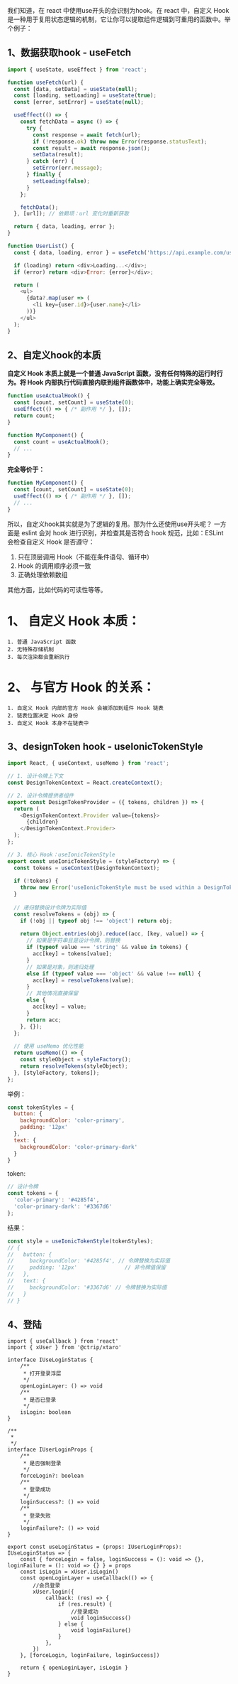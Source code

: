 我们知道，在 react 中使用use开头的会识别为hook。在 react 中，自定义 Hook 是一种用于复用状态逻辑的机制，它让你可以提取组件逻辑到可重用的函数中。举个例子：

## 1、数据获取hook - useFetch
```js
import { useState, useEffect } from 'react';

function useFetch(url) {
  const [data, setData] = useState(null);
  const [loading, setLoading] = useState(true);
  const [error, setError] = useState(null);

  useEffect(() => {
    const fetchData = async () => {
      try {
        const response = await fetch(url);
        if (!response.ok) throw new Error(response.statusText);
        const result = await response.json();
        setData(result);
      } catch (err) {
        setError(err.message);
      } finally {
        setLoading(false);
      }
    };

    fetchData();
  }, [url]); // 依赖项：url 变化时重新获取

  return { data, loading, error };
}
```

```js
function UserList() {
  const { data, loading, error } = useFetch('https://api.example.com/users');

  if (loading) return <div>Loading...</div>;
  if (error) return <div>Error: {error}</div>;

  return (
    <ul>
      {data?.map(user => (
        <li key={user.id}>{user.name}</li>
      ))}
    </ul>
  );
}
```

## 2、自定义hook的本质
**自定义 Hook 本质上就是一个普通 JavaScript 函数，没有任何特殊的运行时行为。将 Hook 内部执行代码直接内联到组件函数体中，功能上确实完全等效。**
```js
function useActualHook() {
  const [count, setCount] = useState(0);
  useEffect(() => { /* 副作用 */ }, []);
  return count;
}

function MyComponent() {
  const count = useActualHook();
  // ...
}
```

**完全等价于：**
```js
function MyComponent() {
  const [count, setCount] = useState(0);
  useEffect(() => { /* 副作用 */ }, []);
  // ...
}
```

所以，自定义hook其实就是为了逻辑的复用。那为什么还使用use开头呢？
一方面是 eslint 会对 hook 进行识别，并检查其是否符合 hook 规范，比如：ESLint 会检查自定义 Hook 是否遵守：
1. 只在顶层调用 Hook（不能在条件语句、循环中）
2. Hook 的调用顺序必须一致
3. 正确处理依赖数组

其他方面，比如代码的可读性等等。


# 1、 自定义 Hook 本质：
    1. 普通 JavaScript 函数 
    2. 无特殊存储机制
    3. 每次渲染都会重新执行

# 2、 与官方 Hook 的关系：
    1. 自定义 Hook 内部的官方 Hook 会被添加到组件 Hook 链表
    2. 链表位置决定 Hook 身份
    3. 自定义 Hook 本身不在链表中

## 3、designToken hook - useIonicTokenStyle
```js
import React, { useContext, useMemo } from 'react';

// 1. 设计令牌上下文
const DesignTokenContext = React.createContext();

// 2. 设计令牌提供者组件
export const DesignTokenProvider = ({ tokens, children }) => {
  return (
    <DesignTokenContext.Provider value={tokens}>
      {children}
    </DesignTokenContext.Provider>
  );
};

// 3. 核心 Hook：useIonicTokenStyle
export const useIonicTokenStyle = (styleFactory) => {
  const tokens = useContext(DesignTokenContext);
  
  if (!tokens) {
    throw new Error('useIonicTokenStyle must be used within a DesignTokenProvider');
  }
  
  // 递归替换设计令牌为实际值
  const resolveTokens = (obj) => {
    if (!obj || typeof obj !== 'object') return obj;
    
    return Object.entries(obj).reduce((acc, [key, value]) => {
      // 如果是字符串且是设计令牌，则替换
      if (typeof value === 'string' && value in tokens) {
        acc[key] = tokens[value];
      } 
      // 如果是对象，则递归处理
      else if (typeof value === 'object' && value !== null) {
        acc[key] = resolveTokens(value);
      } 
      // 其他情况直接保留
      else {
        acc[key] = value;
      }
      return acc;
    }, {});
  };
  
  // 使用 useMemo 优化性能
  return useMemo(() => {
    const styleObject = styleFactory();
    return resolveTokens(styleObject);
  }, [styleFactory, tokens]);
};
```

举例：
```js
const tokenStyles = {
  button: { 
    backgroundColor: 'color-primary',
    padding: '12px' 
  },
  text: { 
    backgroundColor: 'color-primary-dark'
  }
}
```
token:
```js
// 设计令牌
const tokens = {
  'color-primary': '#4285f4',
  'color-primary-dark': '#3367d6'
};
```
结果：
```js
const style = useIonicTokenStyle(tokenStyles);
// {
//   button: {
//     backgroundColor: '#4285f4', // 令牌替换为实际值
//     padding: '12px'               // 非令牌值保留
//   },
//   text: {
//     backgroundColor: '#3367d6' // 令牌替换为实际值
//   }
// }
```


## 4、登陆
```tsx
import { useCallback } from 'react'
import { xUser } from '@ctrip/xtaro'

interface IUseLoginStatus {
    /**
     * 打开登录浮层
     */
    openLoginLayer: () => void
    /**
     * 是否已登录
     */
    isLogin: boolean
}

/**
 *
 */
interface IUserLoginProps {
    /**
     * 是否强制登录
     */
    forceLogin?: boolean
    /**
     * 登录成功
     */
    loginSuccess?: () => void
    /**
     * 登录失败
     */
    loginFailure?: () => void
}

export const useLoginStatus = (props: IUserLoginProps): IUseLoginStatus => {
    const { forceLogin = false, loginSuccess = (): void => {}, loginFailure = (): void => {} } = props
    const isLogin = xUser.isLogin()
    const openLoginLayer = useCallback(() => {
        //会员登录
        xUser.login({
            callback: (res) => {
                if (res.result) {
                    //登录成功
                    void loginSuccess()
                } else {
                    void loginFailure()
                }
            },
        })
    }, [forceLogin, loginFailure, loginSuccess])

    return { openLoginLayer, isLogin }
}
```

